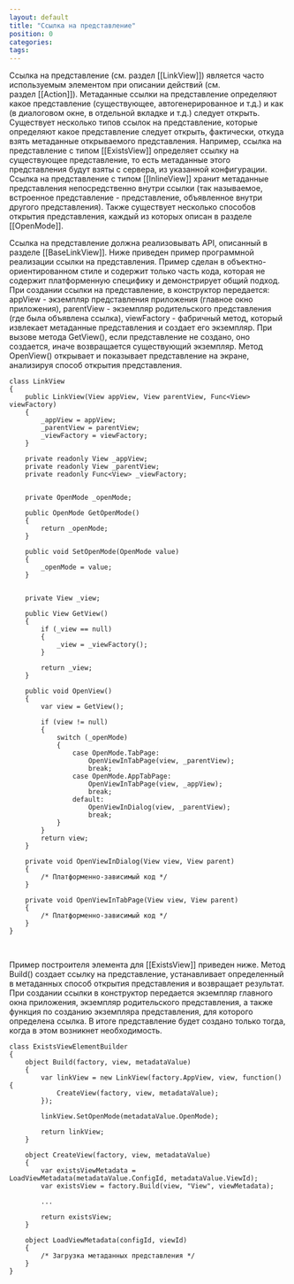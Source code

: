 ```yaml
---
layout: default
title: "Ссылка на представление"
position: 0
categories: 
tags: 
---
```


Ссылка на представление (см. раздел [[LinkView]]) является часто используемым элементом при описании действий (см. раздел [[Action]]). Метаданные ссылки на представление определяют какое представление (существующее, автогенерированное и т.д.) и как (в диалоговом окне, в отдельной вкладке и т.д.) следует открыть. Существует несколько типов ссылок на представление, которые определяют какое представление следует открыть, фактически, откуда взять метаданные открываемого представления. Например, ссылка на представление с типом [[ExistsView]] определяет ссылку на существующее представление, то есть метаданные этого представления будут взяты с сервера, из указанной конфигурации. Ссылка на представление с типом [[InlineView]] хранит метаданные представления непосредственно внутри ссылки (так называемое, встроенное представление - представление, объявленное внутри другого представления). Также существует несколько способов открытия представления, каждый из которых описан в разделе [[OpenMode]].

Ссылка на представление должна реализовывать API, описанный в разделе [[BaseLinkView]]. Ниже приведен пример программной реализации ссылки на представления. Пример сделан в объектно-ориентированном стиле и содержит только часть кода, которая не содержит платформенную специфику и демонстрирует общий подход. При создании ссылки на представление, в конструктор передается: appView - экземпляр представления приложения (главное окно приложения), parentView - экземпляр родительского представления (где была объявлена ссылка), viewFactory - фабричный метод, который извлекает метаданные представления и создает его экземпляр. При вызове метода GetView(), если представление не создано, оно создается, иначе возвращается существующий экземпляр. Метод OpenView() открывает и показывает представление на экране, анализируя способ открытия представления.

```
class LinkView
{
	public LinkView(View appView, View parentView, Func<View> viewFactory)
	{
		_appView = appView;
		_parentView = parentView;
		_viewFactory = viewFactory;
	}
 
	private readonly View _appView;
	private readonly View _parentView;
	private readonly Func<View> _viewFactory;
 
 
	private OpenMode _openMode;
 
	public OpenMode GetOpenMode()
	{
		return _openMode;
	}
  
	public void SetOpenMode(OpenMode value)
	{
		_openMode = value;
	}
 
 
	private View _view;
 
	public View GetView()
	{
		if (_view == null)
		{
			_view = _viewFactory();
		}

		return _view;
	}
 
	public void OpenView()
	{
		var view = GetView();
 
		if (view != null)
		{
			switch (_openMode)
			{
				case OpenMode.TabPage:
					OpenViewInTabPage(view, _parentView);
					break;
				case OpenMode.AppTabPage:
					OpenViewInTabPage(view, _appView);
					break;
				default:
					OpenViewInDialog(view, _parentView);
					break;
			}
		}
		return view;
	}
 
	private void OpenViewInDialog(View view, View parent)
	{
		/* Платформенно-зависимый код */
	}
 
	private void OpenViewInTabPage(View view, View parent)
	{
		/* Платформенно-зависимый код */
	}
}
```

 

Пример построителя элемента для [[ExistsView]] приведен ниже. Метод Build() создает ссылку на представление, устанавливает определенный в метаданных способ открытия представления и возвращает результат. При создании ссылки в конструктор передается экземпляр главного окна приложения, экземпляр родительского представления, а также функция по созданию экземпляра представления, для которого определена ссылка. В итоге представление будет создано только тогда, когда в этом возникнет необходимость.

```
class ExistsViewElementBuilder
{
	object Build(factory, view, metadataValue)
	{
		var linkView = new LinkView(factory.AppView, view, function() {
			CreateView(factory, view, metadataValue);
		});
 
		linkView.SetOpenMode(metadataValue.OpenMode);
 
		return linkView;
	}
 
	object CreateView(factory, view, metadataValue)
	{
		var existsViewMetadata = LoadViewMetadata(metadataValue.ConfigId, metadataValue.ViewId);
		var existsView = factory.Build(view, "View", viewMetadata);
 
		...
 
		return existsView;
	}
 
	object LoadViewMetadata(configId, viewId)
	{
		/* Загрузка метаданных представления */
	}
}
```

 

 

